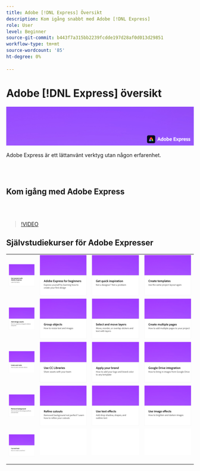 ```yaml
---
title: Adobe [!DNL Express] Översikt
description: Kom igång snabbt med Adobe [!DNL Express]
role: User
level: Beginner
source-git-commit: b443f7a315bb2239fcdde197d28af0d013d29851
workflow-type: tm+mt
source-wordcount: '85'
ht-degree: 0%

---
```


# Adobe [!DNL Express] översikt

![Express Hero-bild](../assets/Express.png)

Adobe Express är ett lättanvänt verktyg utan någon erfarenhet.

<br> 

## Kom igång med Adobe Express

<br> 

>[!VIDEO](https://video.tv.adobe.com/v/3420204?quality=12&learn=on&hidetitle=true)

## Självstudiekurser för Adobe Expresser

<table>
<tr>
   <td>
      <a href="get-started.md">
         <img alt="Kom igång med Adobe Express" src="assets/get-started.png" />
      </a>
  </td>
  <td>
      <a href="adobe-express-beginners.md">
         <img alt="Adobe Express för nybörjare" src="assets/beginners.png" />
      </a>
  </td>
  <td>
      <a href="get-inspiration.md">
         <img alt="Få snabb inspiration" src="assets/inspiration.png" />
      </a>
  </td>
  <td>
   <a href="create-templates.md">
      <img alt="Skapa mallar" src="assets/templates.png" />
   </a>
  </td>
</tr>
<tr>
   <td>
      <a href="add-design-assets.md">
         <img alt="Lägga till designresurser" src="assets/design-assets.png" />
      </a>
  </td>
  <td>
      <a href="group-objects.md">
         <img alt="Gruppera objekt" src="assets/group-objects.png" />
      </a>
  </td>
  <td>
      <a href="layers.md">
         <img alt="Markera och flytta lager" src="assets/layers.png" />
      </a>
  </td>
  <td>
      <a href="multiple-pages.md">
         <img alt="Skapa flera sidor" src="assets/multiple-pages.png" />
      </a>
      <div>
  </td>
</tr>
<tr>
   <td>
      <a href="undo-redo.md">
         <img alt="Ångra och gör om" src="assets/undo-redo.png" />
      </a>
  </td>
  <td>
      <a href="cc-libraries.md">
         <img alt="Använd CC Libraries" src="assets/cc-libraries.png" />
      </a>
  </td>
  <td>
      <a href="brand.md">
         <img alt="Använd ert varumärke" src="assets/brand.png" />
      </a>
  </td>
  <td>
      <a href="google-drive.md">
         <img alt="Integrering med Google Drive" src="assets/google-drive.png" />
      </a>
  </td>
</tr>
<tr>
    <td>
      <a href="remove-background.md">
         <img alt="Ta bort bakgrund" src="assets/background.png" />
      </a>
  </td>
  <td>
      <a href="refine-cutout.md">
         <img alt="Finjustera ett urklipp" src="assets/cutouts.png" />
      </a>
  </td>
  <td>
      <a href="text-effects.md">
         <img alt="Använda texteffekter" src="assets/text-effects.png" />
      </a>
  </td>
  <td>
      <a href="image-effects.md">
         <img alt="Använda bildeffekter" src="assets/image-effects.png" />
      </a>
  </td>
</tr>
  <td>
      <a href="create-curved-text.md">
         <img alt="Skapa böjd text" src="assets/curved-text.png" />
      </a>
  </td>
  <td>
    <img alt="Mellanrum" src="../assets/Whitespacer.png" />
    <div>
    <br>
  </td>
  <td>
    <img alt="Mellanrum" src="../assets/Whitespacer.png" />
    <div>
    <br>
  </td>
  <td>
    <img alt="Mellanrum" src="../assets/Whitespacer.png" />
    <div>
    <br>
  </td>
</tr>
</table>
